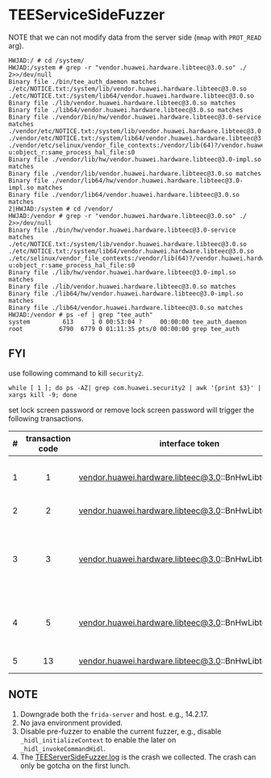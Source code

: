 # TEEServiceSideFuzzer

NOTE that we can not modify data from the server side (`mmap` with `PROT_READ` arg).

```
HWJAD:/ # cd /system/                                                                                                                                                                                      
HWJAD:/system # grep -r "vendor.huawei.hardware.libteec@3.0.so" ./ 2>>/dev/null
Binary file ./bin/tee_auth_daemon matches
./etc/NOTICE.txt:/system/lib/vendor.huawei.hardware.libteec@3.0.so
./etc/NOTICE.txt:/system/lib64/vendor.huawei.hardware.libteec@3.0.so
Binary file ./lib/vendor.huawei.hardware.libteec@3.0.so matches
Binary file ./lib64/vendor.huawei.hardware.libteec@3.0.so matches
Binary file ./vendor/bin/hw/vendor.huawei.hardware.libteec@3.0-service matches
./vendor/etc/NOTICE.txt:/system/lib/vendor.huawei.hardware.libteec@3.0.so
./vendor/etc/NOTICE.txt:/system/lib64/vendor.huawei.hardware.libteec@3.0.so
./vendor/etc/selinux/vendor_file_contexts:/vendor/lib(64)?/vendor.huawei.hardware.libteec@3.0.so		u:object_r:same_process_hal_file:s0
Binary file ./vendor/lib/hw/vendor.huawei.hardware.libteec@3.0-impl.so matches
Binary file ./vendor/lib/vendor.huawei.hardware.libteec@3.0.so matches
Binary file ./vendor/lib64/hw/vendor.huawei.hardware.libteec@3.0-impl.so matches
Binary file ./vendor/lib64/vendor.huawei.hardware.libteec@3.0.so matches
2|HWJAD:/system # cd /vendor/                                                                                                                                                                              
HWJAD:/vendor # grep -r "vendor.huawei.hardware.libteec@3.0.so" ./ 2>>/dev/null                                                                                                                            
Binary file ./bin/hw/vendor.huawei.hardware.libteec@3.0-service matches
./etc/NOTICE.txt:/system/lib/vendor.huawei.hardware.libteec@3.0.so
./etc/NOTICE.txt:/system/lib64/vendor.huawei.hardware.libteec@3.0.so
./etc/selinux/vendor_file_contexts:/vendor/lib(64)?/vendor.huawei.hardware.libteec@3.0.so		u:object_r:same_process_hal_file:s0
Binary file ./lib/hw/vendor.huawei.hardware.libteec@3.0-impl.so matches
Binary file ./lib/vendor.huawei.hardware.libteec@3.0.so matches
Binary file ./lib64/hw/vendor.huawei.hardware.libteec@3.0-impl.so matches
Binary file ./lib64/vendor.huawei.hardware.libteec@3.0.so matches
HWJAD:/vendor # ps -ef | grep "tee_auth"
system         613     1 0 00:53:04 ?     00:00:00 tee_auth_daemon
root          6790  6779 0 01:11:35 pts/0 00:00:00 grep tee_auth
```

## FYI
use following command to kill `security2`.
```commandline
while [ 1 ]; do ps -AZ| grep com.huawei.security2 | awk '{print $3}' | xargs kill -9; done
```

set lock screen password or remove lock screen password will trigger the following transactions.

| # | transaction code | interface token | interface method                                                                                                                                                                                                                                                                                                                                                                                                                                                                                                                                                                                                                                                                                                                   | 
| ----|:----------------:| :----: |:-----------------------------------------------------------------------------------------------------------------------------------------------------------------------------------------------------------------------------------------------------------------------------------------------------------------------------------------------------------------------------------------------------------------------------------------------------------------------------------------------------------------------------------------------------------------------------------------------------------------------------------------------------------------------------------------------------------------------------------|
| 1 |        1         | vendor.huawei.hardware.libteec@3.0::BnHwLibteecGlobal | vendor::huawei::hardware::libteec::V3_0::BpHwLibteecGlobal::_hidl_initializeContext(android::hardware::IInterface *, android::hardware::details::HidlInstrumentor *, android::hardware::hidl_string const&, android::hardware::hidl_vec\<unsigned char\> const&, std::__1::function<void ()(int, android::hardware::hidl_vec\<unsigned char> const&)\>)                                                                                                                                                                                                                                                                                                                                                                            |
| 2 |        2         | vendor.huawei.hardware.libteec@3.0::BnHwLibteecGlobal | vendor::huawei::hardware::libteec::V3_0::BpHwLibteecGlobal::_hidl_finalizeContext(android::hardware::IInterface *, android::hardware::details::HidlInstrumentor *, int, android::hardware::hidl_vec\<unsigned char\> const&)                                                                                                                                                                                                                                                                                                                                                                                                                                                                                                       |
| 3 |        3         | vendor.huawei.hardware.libteec@3.0::BnHwLibteecGlobal | vendor::huawei::hardware::libteec::V3_0::BpHwLibteecGlobal::_hidl_openSession(android::hardware::IInterface *, android::hardware::details::HidlInstrumentor *, int, android::hardware::hidl_vec\<unsigned char\> const&, android::hardware::hidl_handle const&, android::hardware::hidl_string const&, android::hardware::hidl_vec\<unsigned char\> const&, unsigned int, android::hardware::hidl_vec\<unsigned char\> const&, android::hardware::hidl_vec\<unsigned char\> const&, android::hardware::hidl_memory const&, std::__1::function\<void ()(int, android::hardware::hidl_vec\<unsigned char\> const&, android::hardware::hidl_vec\<unsigned char\> const&, android::hardware::hidl_vec\<unsigned char\> const&, int)\>) |
| 4 |        5         | vendor.huawei.hardware.libteec@3.0::BnHwLibteecGlobal | vendor::huawei::hardware::libteec::V3_0::BpHwLibteecGlobal::_hidl_invokeCommandHidl(android::hardware::IInterface *, android::hardware::details::HidlInstrumentor *, int, android::hardware::hidl_vec\<unsigned char\> const&, android::hardware::hidl_vec\<unsigned char\> const&, unsigned int, android::hardware::hidl_vec\<unsigned char\> const&, android::hardware::hidl_memory const&, std::__1::function\<void ()(int, android::hardware::hidl_vec\<unsigned char\> const&, android::hardware::hidl_vec\<unsigned char> const&, int)\>)                                                                                                                                                                                    |
| 5 |        13        | vendor.huawei.hardware.libteec@3.0::BnHwLibteecGlobal | vendor::huawei::hardware::libteec::V3_0::BpHwLibteecGlobal::_hidl_processCaDied(android::hardware::IInterface *, android::hardware::details::HidlInstrumentor *, int)                                                                                                                                                                                                                                                                                                                                                                                                                                                                                                                                                              

## NOTE
1. Downgrade both the `frida-server` and host. e.g., 14.2.17.
2. No java environment provided.
3. Disable pre-fuzzer to enable the current fuzzer, e.g., disable `_hidl_initializeContext` to enable the later on `_hidl_invokeCommandHidl`. 
4. The [TEEServerSideFuzzer.log](https://github.com/dm4sec/hwservice_sec/blob/master/case_study/huaweiSecurity/TEEServerSideFuzzer_crash.log.log) is the crash we collected. The crash can only be gotcha on the first lunch.

